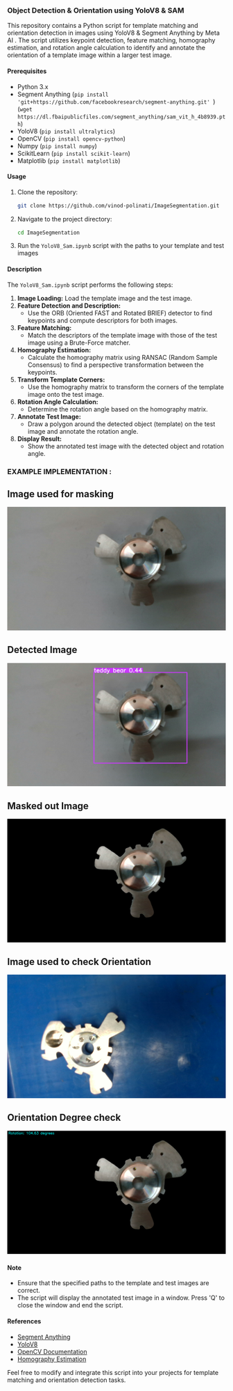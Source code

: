 ### Object Detection & Orientation using YoloV8 & SAM

This repository contains a Python script for template matching and orientation detection in images using YoloV8 & Segment Anything by Meta AI . The script utilizes keypoint detection, feature matching, homography estimation, and rotation angle calculation to identify and annotate the orientation of a template image within a larger test image.

#### Prerequisites
- Python 3.x
- Segment Anything (`pip install 'git+https://github.com/facebookresearch/segment-anything.git' `) (`wget https://dl.fbaipublicfiles.com/segment_anything/sam_vit_h_4b8939.pth`)
- YoloV8 (`pip install ultralytics`)
- OpenCV (`pip install opencv-python`)
- Numpy (`pip install numpy`)
- ScikitLearn (`pip install scikit-learn`)
- Matplotlib (`pip install matplotlib`)
  
#### Usage
1. Clone the repository:
   ```bash
   git clone https://github.com/vinod-polinati/ImageSegmentation.git
   ```

2. Navigate to the project directory:
   ```bash
   cd ImageSegmentation
   ```

3. Run the `YoloV8_Sam.ipynb` script with the paths to your template and test images 

#### Description
The `YoloV8_Sam.ipynb` script performs the following steps:

1. **Image Loading:** Load the template image and the test image.
2. **Feature Detection and Description:**
   - Use the ORB (Oriented FAST and Rotated BRIEF) detector to find keypoints and compute descriptors for both images.
3. **Feature Matching:**
   - Match the descriptors of the template image with those of the test image using a Brute-Force matcher.
4. **Homography Estimation:**
   - Calculate the homography matrix using RANSAC (Random Sample Consensus) to find a perspective transformation between the keypoints.
5. **Transform Template Corners:**
   - Use the homography matrix to transform the corners of the template image onto the test image.
6. **Rotation Angle Calculation:**
   - Determine the rotation angle based on the homography matrix.
7. **Annotate Test Image:**
   - Draw a polygon around the detected object (template) on the test image and annotate the rotation angle.
8. **Display Result:**
   - Show the annotated test image with the detected object and rotation angle.

### EXAMPLE IMPLEMENTATION :
   ## Image used for masking 
   ![Template Image](temp3.jpg)

   ## Detected Image
   ![Detected Image](detected.jpg)

   ## Masked out Image
   ![Test Image](masked_image.jpg)

   ## Image used to check Orientation 
   ![Used Image](blue2.jpg) 

   ## Orientation Degree check 
   ![Oriented Image](orientedimage.png)



#### Note
- Ensure that the specified paths to the template and test images are correct.
- The script will display the annotated test image in a window. Press 'Q' to close the window and end the script.

#### References
- [Segment Anything](https://segment-anything.com/)
- [YoloV8](https://docs.ultralytics.com/)
- [OpenCV Documentation](https://opencv.org/)
- [Homography Estimation](https://docs.opencv.org/master/d9/dab/tutorial_homography.html)




Feel free to modify and integrate this script into your projects for template matching and orientation detection tasks.
